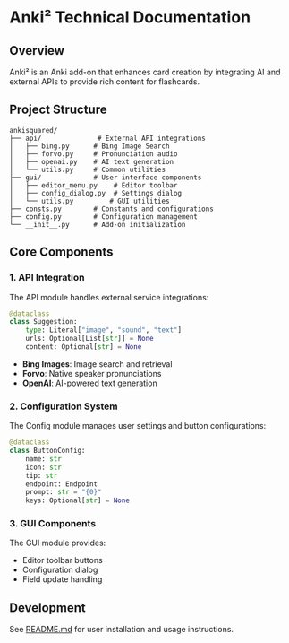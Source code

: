 # Anki² Technical Documentation

## Overview

Anki² is an Anki add-on that enhances card creation by integrating AI and external APIs to provide rich content for flashcards.

## Project Structure

```
ankisquared/
├── api/              # External API integrations
│   ├── bing.py      # Bing Image Search
│   ├── forvo.py     # Pronunciation audio
│   ├── openai.py    # AI text generation
│   └── utils.py     # Common utilities
├── gui/             # User interface components
│   ├── editor_menu.py    # Editor toolbar
│   ├── config_dialog.py  # Settings dialog
│   └── utils.py         # GUI utilities
├── consts.py        # Constants and configurations
├── config.py        # Configuration management
└── __init__.py      # Add-on initialization
```

## Core Components

### 1. API Integration

The API module handles external service integrations:

```python:ankisquared/api/utils.py
@dataclass
class Suggestion:
    type: Literal["image", "sound", "text"]
    urls: Optional[List[str]] = None
    content: Optional[str] = None
```

- **Bing Images**: Image search and retrieval
- **Forvo**: Native speaker pronunciations
- **OpenAI**: AI-powered text generation

### 2. Configuration System

The Config module manages user settings and button configurations:

```python:ankisquared/config.py
@dataclass
class ButtonConfig:
    name: str
    icon: str
    tip: str
    endpoint: Endpoint
    prompt: str = "{0}"
    keys: Optional[str] = None
```

### 3. GUI Components

The GUI module provides:
- Editor toolbar buttons
- Configuration dialog
- Field update handling

## Development

See [README.md](../README.md) for user installation and usage instructions. 
